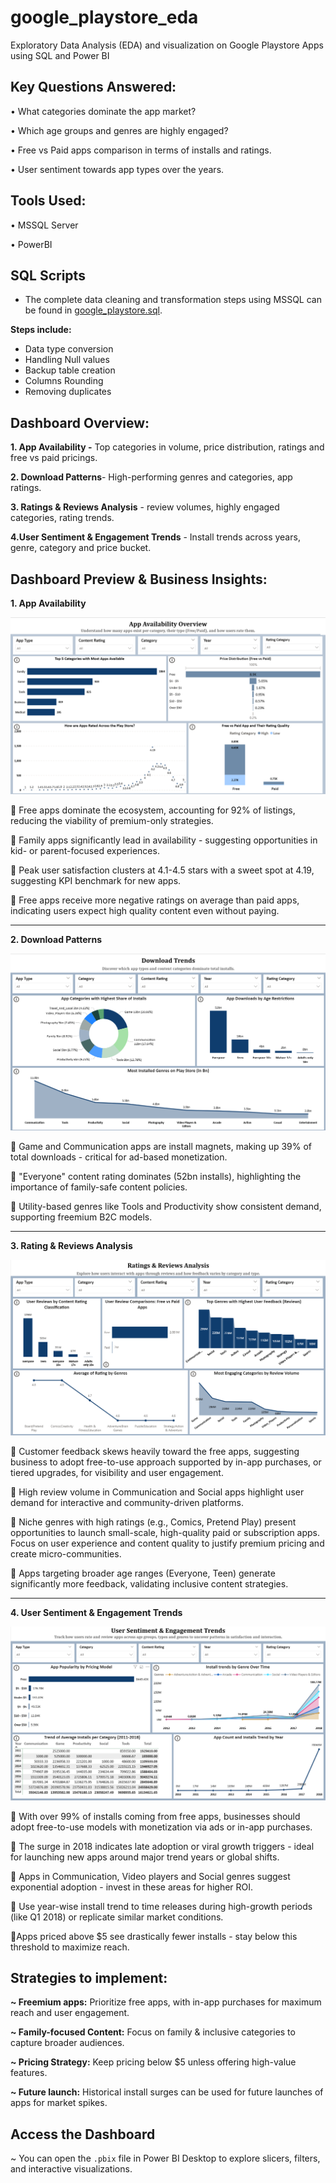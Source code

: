 # google_playstore_eda
Exploratory Data Analysis (EDA) and visualization on Google Playstore Apps using SQL and Power BI

## Key Questions Answered:

•	What categories dominate the app market?

•	Which age groups and genres are highly engaged?

•	Free vs Paid apps comparison in terms of installs and ratings.

•	User sentiment towards app types over the years.

## Tools Used:

•	MSSQL Server

•	PowerBI

## SQL Scripts
- The complete data cleaning and transformation steps using MSSQL can be found in [google_playstore.sql](google_playstore.sql).

**Steps include:**
- Data type conversion
- Handling Null values
- Backup table creation
- Columns Rounding 
- Removing duplicates


## Dashboard Overview:
 **1. App Availability -** Top categories in volume, price distribution, ratings and free vs paid pricings.

 **2. Download Patterns**- High-performing genres and categories, app ratings.

 **3. Ratings & Reviews Analysis** - review volumes, highly engaged categories, rating trends.

 **4.User Sentiment & Engagement Trends** - Install trends across years, genre, category and price bucket.

## Dashboard Preview & Business Insights:

**1. App Availability**

 ![App Availability Overview](screenshots/App_Availability_Overview.png)

📌 Free apps dominate the ecosystem, accounting for 92% of listings, reducing the viability of premium-only strategies.

📌 Family apps significantly lead in availability - suggesting opportunities in kid- or parent-focused experiences.

📌 Peak user satisfaction clusters at 4.1-4.5 stars with a sweet spot at 4.19, suggesting KPI benchmark for new apps.

📌 Free apps receive more negative ratings on average than paid apps, indicating users expect high quality content even without paying.

----------------------------------------------------------------------------------
**2. Download Patterns**

![Download Patterns](screenshots/Download_Trends.png)

📌 Game and Communication apps are install magnets, making up 39% of total downloads - critical for ad-based monetization.

📌 "Everyone" content rating dominates (52bn installs), highlighting the importance of family-safe content policies.

📌 Utility-based genres like Tools and Productivity show consistent demand, supporting freemium B2C models.

----------------------------------------------------------------------------------
**3. Rating & Reviews Analysis**

![Rating & Reviews Analysis](screenshots/Ratings_&_Review_Analysis.png)

📌 Customer feedback skews heavily toward the free apps, suggesting business to adopt free-to-use approach supported by in-app purchases, or tiered upgrades, for visibility and user engagement.

📌 High review volume in Communication and Social apps highlight user demand for interactive and community-driven platforms.

📌 Niche genres with high ratings (e.g., Comics, Pretend Play) present opportunities to launch small-scale, high-quality paid or subscription apps. Focus on user experience and content quality to justify premium pricing and create micro-communities.

📌 Apps targeting broader age ranges (Everyone, Teen) generate significantly more feedback, validating inclusive content strategies.

----------------------------------------------------------------------------------

**4. User Sentiment & Engagement Trends**

![User Sentiment & Engagement Trends](screenshots/User_Sentiment_&_Engagement_Trends.png)

📌 With over 99% of installs coming from free apps, businesses should adopt free-to-use models with monetization via ads or in-app purchases.

📌 The surge in 2018 indicates late adoption or viral growth triggers - ideal for launching new apps around major trend years or global shifts.

📌 Apps in Communication, Video players and Social genres suggest exponential adoption - invest in these areas for higher ROI.

📌 Use year-wise install trend to time releases during high-growth periods (like Q1 2018) or replicate similar market conditions.

📌Apps priced above $5 see drastically fewer installs - stay below this threshold to maximize reach.

## Strategies to implement:
 **~ Freemium apps:**    Prioritize free apps, with in-app purchases for maximum reach and user engagement. 

 **~ Family-focused Content:**   Focus on family & inclusive categories to capture broader audiences. 

 **~ Pricing Strategy:** Keep pricing below $5 unless offering high-value features. 

**~ Future launch:** Historical install surges can be used for future launches of apps for market spikes. 


## Access the Dashboard
~ You can open the `.pbix` file in Power BI Desktop to explore slicers, filters, and interactive visualizations. 

